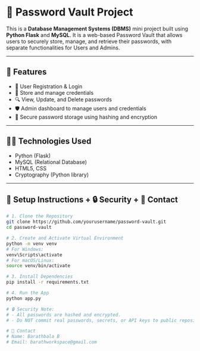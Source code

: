 # 🔐 Password Vault Project

This is a **Database Management Systems (DBMS)** mini project built using **Python Flask** and **MySQL**. It is a web-based Password Vault that allows users to securely store, manage, and retrieve their passwords, with separate functionalities for Users and Admins.

---

## 🚀 Features

- 🔑 User Registration & Login  
- 🧾 Store and manage credentials  
- 🔍 View, Update, and Delete passwords  
- 🛡️ Admin dashboard to manage users and credentials  
- 🔐 Secure password storage using hashing and encryption  

---

## 👨‍💻 Technologies Used

- Python (Flask)  
- MySQL (Relational Database)  
- HTML5, CSS 
- Cryptography (Python library)

---

## 📂 Setup Instructions + 🔒 Security + 📧 Contact

```bash
# 1. Clone the Repository
git clone https://github.com/yourusername/password-vault.git
cd password-vault

# 2. Create and Activate Virtual Environment
python -m venv venv
# For Windows:
venv\Scripts\activate
# For macOS/Linux:
source venv/bin/activate

# 3. Install Dependencies
pip install -r requirements.txt

# 4. Run the App
python app.py

# 🔒 Security Note:
# - All passwords are hashed and encrypted.
# - Do NOT commit real passwords, secrets, or API keys to public repositories.

# 📧 Contact
# Name: Barathbala B
# Email: barathworkspace@gmail.com
